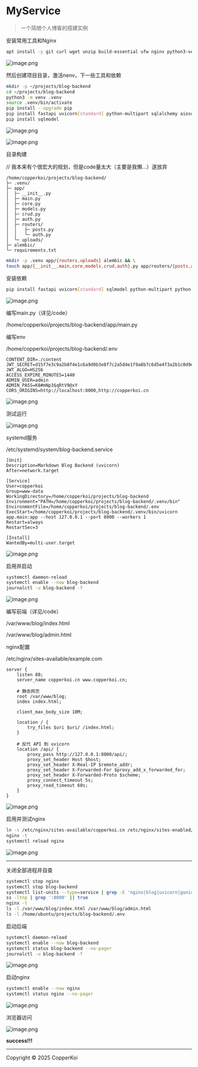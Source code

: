 # MyService

> 一个简陋个人博客的搭建实例

安装常用工具和Nginx

```bash
apt install -y git curl wget unzip build-essential ufw nginx python3-venv python3-pip
```

![image.png](image.png)

然后创建项目目录，激活nenv，下一些工具和依赖

```bash
mkdir -p ~/projects/blog-backend
cd ~/projects/blog-backend
python3 -m venv .venv
source .venv/bin/activate
pip install --upgrade pip
pip install fastapi uvicorn[standard] python-multipart sqlalchemy aiosqlite jose passlib[bcrypt] pydantic sqlalchemy-utils
pip install sqlmodel
```

![image.png](image%201.png)

![image.png](image%202.png)

目录构建

// 我本来有个很宏大的规划，但是code量太大（主要是我懒…）遂放弃

```
/home/copperkoi/projects/blog-backend/
├─ .venv/
├─ app/
│  ├─ __init__.py
│  ├─ main.py
│  ├─ core.py
│  ├─ models.py
│  ├─ crud.py
│  ├─ auth.py
│  ├─ routers/
│  │   ├─ posts.py
│  │   └─ auth.py
│  └─ uploads/
├─ alembic/
└─ requirements.txt
```

```bash
mkdir -p .venv app/{routers,uploads} alembic && \
touch app/{__init__,main,core,models,crud,auth}.py app/routers/{posts,auth}.py requirements.txt
```

安装依赖

```bash
pip install fastapi uvicorn[standard] sqlmodel python-multipart python-jose passlib[bcrypt] aiofiles python-dotenv Pillow
```

![image.png](image%203.png)

编写main.py（详见/code）

/home/copperkoi/projects/blog-backend/app/main.py

编写env

/home/copperkoi/projects/blog-backend/.env

```
CONTENT_DIR=./content
JWT_SECRET=d15f7e3c9a2b8f4e1c6a9d0b3e8f7c2a5d4e1f9a8b7c6d5e4f3a2b1c0d9e8f7a
JWT_ALGO=HS256
ACCESS_EXPIRE_MINUTES=1440
ADMIN_USER=admin
ADMIN_PASS=K8#mNp3$qRtV9@xY
CORS_ORIGINS=http://localhost:8000,http://copperkoi.cn
```

![image.png](image%204.png)

测试运行

![image.png](image%205.png)

systemd服务

/etc/systemd/system/blog-backend.service

```
[Unit]
Description=Markdown Blog Backend (uvicorn)
After=network.target

[Service]
User=copperkoi
Group=www-data
WorkingDirectory=/home/copperkoi/projects/blog-backend
Environment="PATH=/home/copperkoi/projects/blog-backend/.venv/bin"
EnvironmentFile=/home/copperkoi/projects/blog-backend/.env
ExecStart=/home/copperkoi/projects/blog-backend/.venv/bin/uvicorn app.main:app --host 127.0.0.1 --port 8000 --workers 1
Restart=always
RestartSec=3

[Install]
WantedBy=multi-user.target
```

![image.png](image%206.png)

启用并启动

```bash
systemctl daemon-reload
systemctl enable --now blog-backend
journalctl -u blog-backend -f
```

![image.png](image%207.png)

编写前端（详见/code）

/var/www/blog/index.html

/var/www/blog/admin.html

nginx配置

/etc/nginx/sites-available/example.com

```
server {
    listen 80;
    server_name copperkoi.cn www.copperkoi.cn;

    # 静态网页
    root /var/www/blog;
    index index.html;

    client_max_body_size 10M;

    location / {
        try_files $uri $uri/ /index.html;
    }

    # 反代 API 到 uvicorn
    location /api/ {
        proxy_pass http://127.0.0.1:8000/api/;
        proxy_set_header Host $host;
        proxy_set_header X-Real-IP $remote_addr;
        proxy_set_header X-Forwarded-For $proxy_add_x_forwarded_for;
        proxy_set_header X-Forwarded-Proto $scheme;
        proxy_connect_timeout 5s;
        proxy_read_timeout 60s;
    }
}
```

![image.png](image%208.png)

启用并测试nginx

```bash
ln -s /etc/nginx/sites-available/copperkoi.cn /etc/nginx/sites-enabled/
nginx -t
systemctl reload nginx
```

![image.png](image%209.png)

---

关闭全部进程并自查

```bash
systemctl stop nginx
systemctl stop blog-backend
systemctl list-units --type=service | grep -E 'nginx|blog|uvicorn|gunicorn' || true
ss -ltnp | grep ':8000' || true
nginx -t
ls -l /var/www/blog/index.html /var/www/blog/admin.html
ls -l /home/ubuntu/projects/blog-backend/.env
```

启动后端

```bash
systemctl daemon-reload
systemctl enable --now blog-backend
systemctl status blog-backend --no-pager
journalctl -u blog-backend -f
```

![image.png](image%2010.png)

启动nginx

```bash
systemctl enable --now nginx
systemctl status nginx --no-pager
```

![image.png](image%2011.png)

浏览器访问

![image.png](image%2012.png)

<aside>

**success!!!**

---

Copyright © 2025 CopperKoi

</aside>
